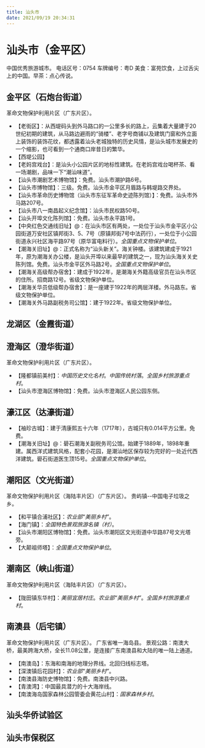 ```yaml
---
title: 汕头市
date: 2021/09/19 20:34:31
---
```


# 汕头市（金平区）
中国优秀旅游城市。
电话区号：0754
车牌编号：粤D
美食：富苑饮食，上过舌尖上的中国。早茶：点心传说。
## 金平区（石炮台街道）
革命文物保护利用片区（广东片区）。
* 【老街区】：从西堤码头到外马路口的一公里多长的路上，云集着大量建于20世纪初期的建筑，从马路边避雨的“骑楼”、老字号商铺以及建筑门窗和外立面上装饰的装饰花纹，都透露着汕头老城独特的历史风情，是汕头城市发展史的一个缩影，也可看到一个通商口岸昔日的繁华。
* 【西堤公园】
* 【老妈宫戏台】：是汕头小公园片区的地标性建筑。在老妈宫戏台喝杯茶、看一场潮剧，品味一下“潮汕味道”。
* 【汕头市潮剧艺术博物馆】：免费。汕头市潮护路6号。
* 【汕头市博物馆】：三级。免费。汕头市金平区月眉路与韩堤路交界处。
* 【汕头市革命历史博物馆（汕头市东征军革命史迹陈列馆）】：免费。汕头市外马路207号。
* 【汕头市八一南昌起义纪念馆】：汕头市民权路50号。
* 【汕头开埠文化陈列馆】：免费。汕头市永平路1号。
* 【中央红色交通线旧址】@：在汕头市区有两处，一处位于汕头市金平区小公园街道万安社区镇邦街3、5、7号（原镇邦街7号中法药行），一处位于小公园街道永兴社区海平路97号（原华富电料行）。*全国重点文物保护单位*。
* 【潮海关旧址】@：正式名称为“汕头新关”。海关钟楼。该建筑建成于1921年，原为潮海关办公楼，是汕头开埠以来最早的建筑之一，现为汕头海关关史陈列馆。免费。汕头市金平区外马路2号。*全国重点文物保护单位*。
* 【潮海关高级帮办宿舍】：建成于1922年，是潮海关外籍高级官员在汕头市区的住所。招商路12号。省级文物保护单位。
* 【潮海关华员低级帮办宿舍】：是一座建于1922年的两层洋楼。外马路东。省级文物保护单位。
* 【潮海关外马路副税务司公馆】：建于1922年。省级文物保护单位。
## 龙湖区（金霞街道）
## 澄海区（澄华街道）
革命文物保护利用片区（广东片区）。
* 【隆都镇前美村】：*中国历史文化名村*。*中国传统村落*。*全国乡村旅游重点村*。
* 【汕头市澄海区博物馆】：免费。汕头市澄海区人民公园东侧。
## 濠江区（达濠街道）
* 【袖珍古城】：建于清康熙五十六年（1717年），古城只有0.014平方公里。免费。
* 【潮海关旧址】@：礐石潮海关副税务司公馆。始建于1889年，1898年重建。属西洋式建筑风格，配套小花园，是潮汕地区保存较为完好的一处近代西洋建筑。礐石街道医生顶15号。*全国重点文物保护单位*。
## 潮阳区（文光街道）
革命文物保护利用片区（海陆丰片区）（广东片区）。
贵屿镇--中国电子垃圾之乡。
* 【和平镇合浦社区】：*农业部“美丽乡村”*。
* 【海门镇】：*全国特色景观旅游名镇（村）*。
* 【汕头市潮阳区博物馆】：免费。汕头市潮阳区文光街道中华路87号文光塔旁。
* 【大颠祖师塔】：*全国重点文物保护单位*。
## 潮南区（峡山街道）
革命文物保护利用片区（海陆丰片区）（广东片区）。
* 【陇田镇东华村】：*美丽宜居村庄*。*农业部“美丽乡村”*。*全国乡村旅游重点村*。
## 南澳县（后宅镇）
革命文物保护利用片区（广东片区）。
广东省唯一海岛县。
景观公路：南澳大桥，最美跨海大桥，全长11.08公里，是连接广东南澳县和大陆的唯一陆上通道。
* 【南澳岛】：东海和南海的地理分界线。北回归线标志塔。
* 【深澳镇后花园村】：*农业部“美丽乡村”*。
* 【南澳县海防史博物馆】：免费。南澳县中兴路。
* 【青澳湾】：中国最具潜力的十大海岸线。
* 【南澳海岛国家森林公园管委会黄花山村】：*国家森林乡村*。
## 汕头华侨试验区
## 汕头市保税区
